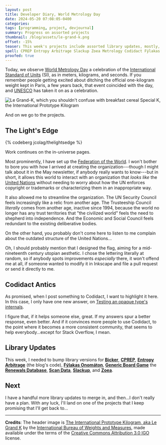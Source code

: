 ```yaml
---
layout: post
title: Developer Diary, World Metrology Day
date: 2024-05-20 07:08:05-0400
categories:
tags: [programming, project, devjournal]
summary: Progress on assorted projects
thumbnail: /blog/assets/le-grand-k.png
offset: -15%
teaser: This week's projects include assorted library updates, mostly, but also an added bit to The Light's Edge.
spell: CPREP Entropy Arbitrage Slackup Zoea Metrology Codidact Fýlakas Onomáton
proofed: true
---
```


Today, we observe [World Metrology Day](https://en.wikipedia.org/wiki/World_Metrology_Day) a celebration of the [International Standard of Units](https://en.wikipedia.org/wiki/International_System_of_Units) (SI), as in meters, kilograms, and seconds.  If you remember people getting excited about ditching the official one-kilogram weight kept in Paris, a few years back, that event coincided with the day, and [UNESCO](https://en.wikipedia.org/wiki/UNESCO) has taken it on as a celebration.

![Le Grand-K, which you shouldn't confuse with breakfast cereal Special K, the International Prototype Kilogram](/blog/assets/le-grand-k.png "Tonight, we have platinum-iridium kilogram under glass...under more glass...under even more glass")

And on we go to the projects.

## The Light's Edge

{% codeberg jcolag/thelightsedge %}

Work continues on the in-universe pages.

Most prominently, I have set up the [Federation of the World](https://thelightsedge.com/fotw/).  I won't bother to bore you with how I arrived at creating the organization---though I might talk about it in the May newsletter, if anybody really wants to know---but in short, it allows this world to interact with an organization that *looks like* the [United Nations](https://www.un.org/en/) without needing to worry about how the UN enforces copyright or trademarks or characterizing them in an inappropriate way.

It also allowed me to streamline the organization.  The UN Security Council feels increasingly like a relic from another age.  The Trusteeship Council *literally* comes from another age, inactive since 1994, because the world no longer has any trust territories that "the civilized world" feels the need to shepherd into independence.  And the Economic and Social Council feels redundant to the existing deliberative bodies.

On the other hand, you probably don't come here to listen to me complain about the outdated structure of the United Nations...

Oh, I should probably mention that I designed the flag, aiming for a mid-nineteenth century utopian aesthetic.  I chose the lettering literally at random, so if anybody spots improvements *especially* there, it won't offend me at all, if someone wanted to modify it in Inkscape and file a pull request or send it directly to me.

## Codidact Antics

As promised, when I post something to Codidact, I want to highlight it here.  In this case, I only have one new answer, on [Testing an opaque type's internals](https://software.codidact.com/posts/291460/291470#answer-291470).

I figure that, if it helps someone else, great.  If my answers spur a better response, even better.  And if it convinces more people to use Codidact, to the point where it becomes a more consistent community, that seems to help everybody...except for Stack Overflow, I mean.

## Library Updates

This week, I needed to bump library versions for [**Bicker**](https://github.com/jcolag/Bicker), [**CPREP**](https://github.com/jcolag/background-generator), [**Entropy Arbitrage**](https://github.com/jcolag/entropy-arbitrage-code) (the blog's code), [**Fýlakas Onomáton**](https://github.com/jcolag/fylakas-onomaton), [**Generic Board Game**](https://github.com/jcolag/generic-board-game) the [**Renewals Database**](https://github.com/jcolag/RenewDB), [**Scan Data**](https://github.com/jcolag/ScanData), [**Slackup**](https://github.com/jcolag/slackup), and [**Zoea**](https://github.com/jcolag/zoea).

## Next

I have a handful more library updates to merge in, and then...I don't really have a plan.  With any luck, I'll land on one of the projects that I keep promising that I'll get back to...

* * *

**Credits**:  The header image is [The International Prototype Kilogram, aka Le Grand K](https://www.nist.gov/si-redefinition/kilogram-introduction) by the [International Bureau of Weights and Measures](https://www.bipm.org/en/about-us/), made available under the terms of the [Creative Commons Attribution 3.0 IGO](https://creativecommons.org/licenses/by/3.0/igo/) license.

